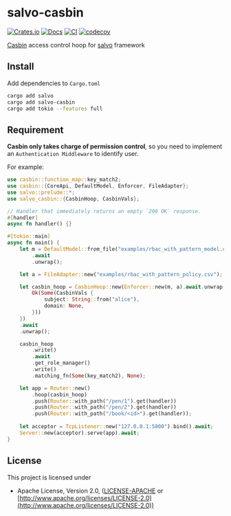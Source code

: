 # salvo-casbin

[![Crates.io](https://img.shields.io/crates/d/salvo-casbin)](https://crates.io/crates/salvo-casbin)
[![Docs](https://docs.rs/salvo-casbin/badge.svg)](https://docs.rs/salvo-casbin)
[![CI](https://github.com/andeya/salvo-casbin/actions/workflows/ci.yml/badge.svg)](https://github.com/andeya/salvo-casbin/actions/workflows/ci.yml)
[![codecov](https://codecov.io/gh/andeya/salvo-casbin/branch/main/graph/badge.svg)](https://codecov.io/gh/andeya/salvo-casbin)

[Casbin](https://github.com/casbin/casbin-rs) access control hoop for [salvo](https://github.com/salvo-rs/salvo) framework

## Install

Add dependencies to `Cargo.toml`

```bash
cargo add salvo
cargo add salvo-casbin
cargo add tokio --features full
```

## Requirement

**Casbin only takes charge of permission control**, so you need to implement an `Authentication Middleware` to identify user.

For example:
```rust
use casbin::function_map::key_match2;
use casbin::{CoreApi, DefaultModel, Enforcer, FileAdapter};
use salvo::prelude::*;
use salvo_casbin::{CasbinHoop, CasbinVals};

// Handler that immediately returns an empty `200 OK` response.
#[handler]
async fn handler() {}

#[tokio::main]
async fn main() {
    let m = DefaultModel::from_file("examples/rbac_with_pattern_model.conf")
        .await
        .unwrap();

    let a = FileAdapter::new("examples/rbac_with_pattern_policy.csv");

    let casbin_hoop = CasbinHoop::new(Enforcer::new(m, a).await.unwrap(), |_req, _depot| {
        Ok(Some(CasbinVals {
            subject: String::from("alice"),
            domain: None,
        }))
    })
    .await
    .unwrap();

    casbin_hoop
        .write()
        .await
        .get_role_manager()
        .write()
        .matching_fn(Some(key_match2), None);

    let app = Router::new()
        .hoop(casbin_hoop)
        .push(Router::with_path("/pen/1").get(handler))
        .push(Router::with_path("/pen/2").get(handler))
        .push(Router::with_path("/book/<id>").get(handler));
    
    let acceptor = TcpListener::new("127.0.0.1:5800").bind().await;
    Server::new(acceptor).serve(app).await;
}
```

## License

This project is licensed under

* Apache License, Version 2.0, ([LICENSE-APACHE](LICENSE-APACHE) or [http://www.apache.org/licenses/LICENSE-2.0](http://www.apache.org/licenses/LICENSE-2.0))
